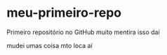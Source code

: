 # meu-primeiro-repo
Primeiro repositório no GitHub
muito mentira isso daí

mudei umas coisa mto loca aí
